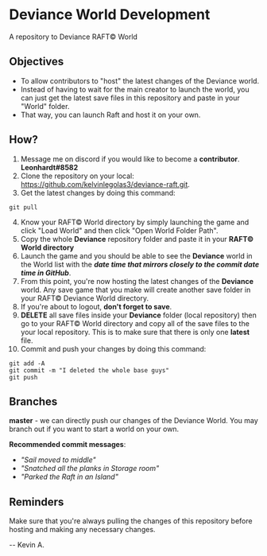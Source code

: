 # Deviance World Development
A repository to Deviance RAFT© World

## Objectives
- To allow contributors to "host" the latest changes of the Deviance world. 
- Instead of having to wait for the main creator to launch the world, you can just get the latest save files in this repository and paste in your "World" folder.
- That way, you can launch Raft and host it on your own.

## How?
1. Message me on discord if you would like to become a **contributor**. **Leonhardt#8582**
2. Clone the repository on your local: https://github.com/kelvinlegolas3/deviance-raft.git.
3. Get the latest changes by doing this command: 
```
git pull
```
4. Know your RAFT© World directory by simply launching the game and click "Load World" and then click "Open World Folder Path". 
5. Copy the whole **Deviance** repository folder and paste it in your **RAFT© World directory**
6. Launch the game and you should be able to see the **Deviance** world in the World list with the ***date time that mirrors closely to the commit date time in GitHub***.
7. From this point, you're now hosting the latest changes of the **Deviance** world. Any save game that you make will create another save folder in your RAFT© Deviance World directory.
8. If you're about to logout, **don't forget to save**.
9. **DELETE** all save files inside your **Deviance** folder (local repository) then go to your RAFT© World directory and copy all of the save files to the your local repository. This is to make sure that there is only one **latest** file.
10. Commit and push your changes by doing this command: 
```
git add -A
git commit -m "I deleted the whole base guys"
git push
```

## Branches
**master** - we can directly push our changes of the Deviance World. You may branch out if you want to start a world on your own.

**Recommended commit messages**:
- _"Sail moved to middle"_
- _"Snatched all the planks in Storage room"_
- _"Parked the Raft in an Island"_

## Reminders
Make sure that you're always pulling the changes of this repository before hosting and making any necessary changes.

-- Kevin A.
